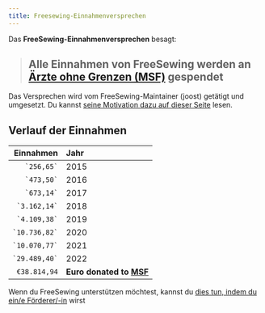 ```yaml
---
title: Freesewing-Einnahmenversprechen
---
```


Das **FreeSewing-Einnahmenversprechen** besagt:

> ## Alle Einnahmen von FreeSewing werden an [Ärzte ohne Grenzen (MSF)](http://www.msf.org/) gespendet

Das Versprechen wird vom FreeSewing-Maintainer (joost) getätigt und umgesetzt. Du kannst [seine Motivation dazu auf dieser Seite](/docs/various/pledge/motivation/) lesen.

## Verlauf der Einnahmen

|         Einnahmen | Jahr                                        |
| -----------------:|:------------------------------------------- |
|    `` `256,65` `` | 2015                                        |
|    `` `473,50` `` | 2016                                        |
|    `` `673,14` `` | 2017                                        |
|  `` `3.162,14` `` | 2018                                        |
|  `` `4.109,38` `` | 2019                                        |
| `` `10.736,82` `` | 2020                                        |
| `` `10.070,77` `` | 2021                                        |
| `` `29.489,40` `` | 2022                                        |
|      `€38.814,94` | **Euro donated to [MSF](https://msf.org/)** |

<Tip>

Wenn du FreeSewing unterstützen möchtest, kannst du [dies tun, indem du ein/e Förderer/-in](/patrons/join/) wirst

</Tip>
